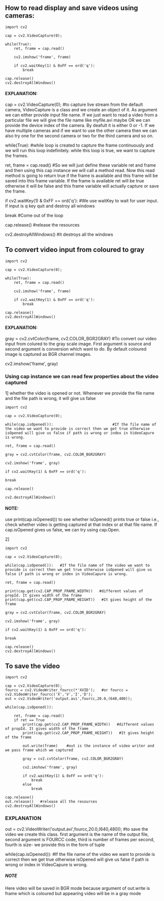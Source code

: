 ## How to read display and save videos using cameras:
```
import cv2

cap = cv2.VideoCapture(0);                       

while(True):                                     
    ret, frame = cap.read()                          

    cv2.imshow('frame', frame)

    if cv2.waitKey(1) & 0xFF == ord('q'):            
        break                                          

cap.release()                                    
cv2.destroyAllWindows()                        

```
#### EXPLANATION:
cap = cv2.VideoCapture(0);                       #to capture live stream from the default camera, VideoCapture is a class and we create an object of it. As argument we can either provide input file name. If we just want to read a video from a particular file we will give the file name like myfile.avi maybe OR we can provide the device index of the camera. By deafult it is either 0 or -1. If we have multiple cameras and if we want to use the other camera then we can also try one for the second camera or two for the third camera and so on. 


while(True):                                     #while loop is created to capture the frame continuously and we will run this loop indefinitely. while this loop is true, we want to capture the frames. 


ret, frame = cap.read()                          #So we will just define these variable ret and frame and then using this cap instance we will call a method read. Now this read method is going to return true if the frame is available and this frame will be saved into this frame variable. If the frame is available ret will be true otherwise it will be false and this frame variable will actually capture or save the frame.  


if cv2.waitKey(1) & 0xFF == ord('q'):            #We use waitKey to wait for user input. If input is q key quit and destroy all windows

break                                            #Come out of the loop

cap.release()                                    #release the resources

cv2.destroyAllWindows()                          #it destroys all the windows

## To convert video input from coloured to gray
```
import cv2

cap = cv2.VideoCapture(0);                       

while(True):                                     
    ret, frame = cap.read()                          

    cv2.imshow('frame', frame)

    if cv2.waitKey(1) & 0xFF == ord('q'):            
        break                                          

cap.release()                                    
cv2.destroyAllWindows()                        

```
#### EXPLANATION:
gray = cv2.cvtColor(frame, cv2.COLOR_BGR2GRAY)   #To convert our video input from colured to the gray scale image. First argument is source and second argument is conversion which want to do. By default coloured image is captured as BGR channel images.  

cv2.imshow('frame', gray)



### Using cap instance we can read few properties about the video captured
1] whether the video is opened or not. Whenever we provide the file name and the file path is wrong, it will give us false
```
import cv2

cap = cv2.VideoCapture(0); 

while(cap.isOpened()):                           #If the file name of the video we want to provide is correct then we get true otherwise isOpened will give us false if path is wrong or index in VideoCapure is wrong.            

ret, frame = cap.read()   

gray = cv2.cvtColor(frame, cv2.COLOR_BGR2GRAY)  

cv2.imshow('frame', gray)

if cv2.waitKey(1) & 0xFF == ord('q'):

break                                            

cap.release()                                   

cv2.destroyAllWindows()                          
```
 
#### NOTE:
use print(cap.isOpened()) to see whether isOpened() prints true or false i.e., check whether video is getting captured at that index or at that file name. If cap.isOpened gives us false, we can try using cap.Open.

2]
```
import cv2

cap = cv2.VideoCapture(0); 

while(cap.isOpened()):   #If the file name of the video we want to provide is correct then we get true otherwise isOpened will give us false if path is wrong or index in VideoCapure is wrong.            

ret, frame = cap.read() 

print(cap.get(cv2.CAP_PROP_FRAME_WIDTH))   #different values of propId. It gives width of the frame
print(cap.get(cv2.CAP_PROP_FRAME_HEIGHT))   #It gives height of the frame

gray = cv2.cvtColor(frame, cv2.COLOR_BGR2GRAY)  

cv2.imshow('frame', gray)

if cv2.waitKey(1) & 0xFF == ord('q'):

break                                            

cap.release()                                   
cv2.destroyAllWindows()                          
```

## To save the video
```
import cv2

cap = cv2.VideoCapture(0); 
fourcc = cv2.VideoWriter_fourcc(*'XVID');   #or fourcc = cv2.VideoWriter_fourcc('X','V','I','D');
out = cv2.VideoWriter('output.avi',fourcc,20.0,(640,480));   

while(cap.isOpened()):             

    ret, frame = cap.read() 
    if ret == True
        print(cap.get(cv2.CAP_PROP_FRAME_WIDTH))   #different values of propId. It gives width of the frame
        print(cap.get(cv2.CAP_PROP_FRAME_HEIGHT))   #It gives height of the frame
        
        out.write(frame)    #out is the instance of video writer and we pass frame which we captured 
        
        gray = cv2.cvtColor(frame, cv2.COLOR_BGR2GRAY)  

        cv2.imshow('frame', gray)

        if cv2.waitKey(1) & 0xFF == ord('q'):
            break
        else
            break

cap.release()
out.release()   #release all the resources
cv2.destroyAllWindows()                          
```
### EXPLANATION
out = cv2.VideoWriter('output.avi',fourcc,20.0,(640,480));   #to save the video we create this class. first argument is the name of the output file, second argument is FOURCC code, third is number of frames per second, fourth is size- we provide this in the form of tuple

while(cap.isOpened()):   #If the file name of the video we want to provide is correct then we get true otherwise isOpened will give us false if path is wrong or index in VideoCapure is wrong.   

##### NOTE
Here video will be saved in BGR mode because argument of out.write is frame which is coloured but appearing video will be in a gray mode 
